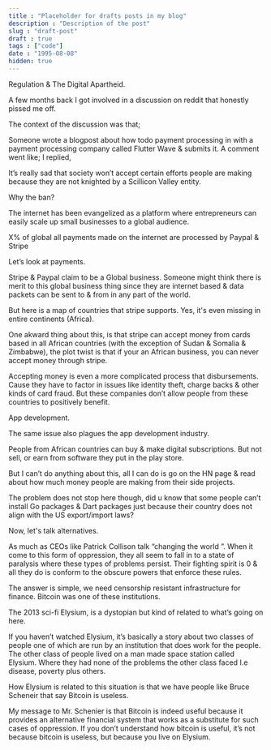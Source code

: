 ```yaml
---
title : "Placeholder for drafts posts in my blog"
description : "Description of the post"
slug : "draft-post"
draft : true
tags : ["code"]
date : "1995-08-08"
hidden: true
---
```


Regulation & The Digital Apartheid.

A few months back I got involved in a discussion on reddit that honestly pissed me off.

The context of the discussion was that;

Someone wrote a blogpost about how todo payment processing in with a payment processing company called Flutter Wave & submits it.
A comment went like;
I replied,

It’s really sad that society won’t accept certain  efforts people are making because they are not knighted by a Scillicon Valley entity.

Why the ban? 

The  internet has been evangelized as a platform where entrepreneurs can easily scale up small businesses to a global audience.

X% of global all payments made on the internet are processed by Paypal & Stripe

Let’s look at payments.

Stripe & Paypal claim to be a Global business. Someone might think there is merit to this global business thing since they are internet based & data packets can be sent to & from in any part of the world.

But here is a map of countries that stripe supports. Yes, it's even missing in entire continents (Africa).

One akward thing about this, is that stripe can accept money from cards based in all African countries (with the exception of Sudan & Somalia & Zimbabwe), the plot twist is that if your an African business, you can never accept money through stripe.

Accepting money is even a more complicated process that disbursements. Cause they have to factor in  issues like identity theft, charge backs & other kinds of card fraud. 
But these companies don’t allow people from  these countries to positively benefit. 

App development.

The same issue also plagues the app development industry.

People from  African countries  can buy & make digital subscriptions. 
But not sell, or earn from software they put in the play store.

But I can’t do anything about this, all I can do is go on the HN page & read about  how much money people are making from their side projects.

The problem does not stop here though, did u know that some people can’t install Go packages & Dart packages just because their country does not align with the US export/import laws?

Now, let's talk alternatives.
 
As much as CEOs like Patrick Collison talk “changing the world ”.
When it come to this form of oppression, they all seem to fall in to a state of paralysis where these types of problems persist.
Their fighting spirit is 0 & all they do is conform to the obscure powers that enforce these rules.

The answer is simple, we need censorship resistant infrastructure for finance. Bitcoin was one of these institutions. 

The 2013 sci-fi Elysium, is a dystopian but kind of related to what’s going on here.

If you haven’t watched Elysium, it’s basically a story about two classes of people one of which are run by an institution that does work for the people. 
The other class of people lived on a man made space station called Elysium. Where they had none of the problems the other class faced I.e disease, poverty  plus others.

How Elysium is related to this situation is that we have people like Bruce Scheneir that say Bitcoin is useless.

My message to Mr. Schenier  is that Bitcoin is indeed useful because it provides an alternative financial system that works as a substitute for such cases of oppression.
If you don’t understand how bitcoin is useful, it’s not because bitcoin is useless, but because you live on Elysium.

